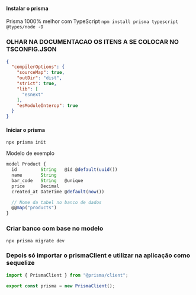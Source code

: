 #### Instalar o prisma
Prisma 1000% melhor com TypeScript
`npm install prisma typescript @types/node -D`

### OLHAR NA DOCUMENTACAO OS ITENS A SE COLOCAR NO TSCONFIG.JSON
```json
{
  "compilerOptions": {
    "sourceMap": true,
    "outDir": "dist",
    "strict": true,
    "lib": [
      "esnext"
    ],
    "esModuleInterop": true
  }
}
```

#### Iniciar o prisma
`npx prisma init`

Modelo de exemplo
```ts
model Product {
  id         String   @id @default(uuid())
  name       String
  bar_code   String   @unique
  price      Decimal
  created_at DateTime @default(now())

  // Nome da tabel no banco de dados
  @@map("products")
}
```

### Criar banco com base no modelo

`npx prisma migrate dev`

### Depois só importar o prismaClient e utilizar na aplicação como sequelize

```ts
import { PrismaClient } from "@prisma/client";

export const prisma = new PrismaClient();
```